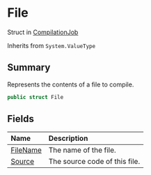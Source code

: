 # File

Struct in [CompilationJob](api/csharp/yarn.compiler.compilationjob.md)

Inherits from `System.ValueType`

## Summary


Represents the contents of a file to compile.


```csharp
public struct File
```

## Fields

|Name|Description|
|:---|:---|
|[FileName](api/csharp/yarn.compiler.compilationjob.file.filename.md)|The name of the file.|
|[Source](api/csharp/yarn.compiler.compilationjob.file.source.md)|The source code of this file.|

